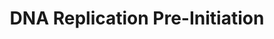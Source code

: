 ---
annotations:
- type: Pathway Ontology
  value: DNA replication pathway
authors:
- ReactomeTeam
- DeSl
description: Although, DNA replication occurs in the S phase of the cell cycle, the
  formation of the DNA replication pre-initiation complex begins during  G1 phase.  View
  original pathway at [http://www.reactome.org/PathwayBrowser/#DIAGRAM=69002 Reactome].
last-edited: 2021-01-25
organisms:
- Homo sapiens
redirect_from:
- /index.php/Pathway:WP4461
- /instance/WP4461
schema-jsonld:
- '@context': https://schema.org/
  '@id': https://wikipathways.github.io/pathways/WP4461.html
  '@type': Dataset
  creator:
    '@type': Organization
    name: WikiPathways
  description: Although, DNA replication occurs in the S phase of the cell cycle,
    the formation of the DNA replication pre-initiation complex begins during  G1
    phase.  View original pathway at [http://www.reactome.org/PathwayBrowser/#DIAGRAM=69002
    Reactome].
  keywords:
  - 'PSMA8 '
  - 'GMNN '
  - 'MCM3 '
  - 'MCM6 '
  - 'PSMC5 '
  - 'E2F1 '
  - 'ORC4 '
  - 'UBC(1-76) '
  - alpha:origin
  - CDC45
  - 'UBC(77-152) '
  - 'PSMC2 '
  - 'E2F3 '
  - MCM10
  - 'MCM10 '
  - 'PSMA5 '
  - 'PSME1 '
  - 'PSMD12 '
  - 26S proteasome
  - 'PSMA1 '
  - origin of
  - 'PSMD6 '
  - 'PSMD11 '
  - 'ORC1 '
  - 'E2F2 '
  - MCM10:active
  - MCM10:pre-replicative complex
  - 'PSMD3 '
  - 'RPA1 '
  - 'PSMA6 '
  - 'PSMD5 '
  - 'MCM2 '
  - 'Pi '
  - 'PSMB9 '
  - 'PSMB7 '
  - 'ORC2 '
  - CDK:DDK:MCM10:active
  - 'PSMA7 '
  - polymerase
  - ORC6
  - 'RPA2 '
  - 'PSMD4 '
  - 'UBC(153-228) '
  - 'PSMD14 '
  - 'RPA3 '
  - complex:CDC45:RPA1-4
  - 'PSMD13 '
  - 'SHFM1 '
  - 'CDC7 '
  - 'PSME2 '
  - 'RPA4 '
  - ADP
  - CDT1:CDC6:ORC:origin
  - MCM2-7
  - 'PSME3 '
  - 'PSMB5 '
  - E2F1/2/3
  - 'PSMA4 '
  - 'PRIM1 '
  - 'origin of replication '
  - origin
  - 'MCM4 '
  - MCM8
  - 'UBB(153-228) '
  - 'PSMB1 '
  - 'PSMB4 '
  - 'PSMB3 '
  - Orc4:Orc5:Orc3:Orc2:origin
  - epsilon
  - 'CDC6 '
  - geminin:ubiquitin
  - Orc5:Orc3:Orc2:origin
  - 'MCM5 '
  - 'POLE4 '
  - DNA polymerase
  - 'PSMD10 '
  - 'PSMB11 '
  - 'UBA52(1-76) '
  - alpha:primase:DNA
  - epsilon:origin
  - 'POLA2 '
  - 'cyclin '
  - Ub
  - p-MCM2-7
  - ORC complex bound to
  - Orc2:origin
  - alpha:primase
  - 'PSMD2 '
  - 'UBC(229-304) '
  - ATP
  - 'PSMB10 '
  - 'ORC6 '
  - ORC3
  - ORC:origin of
  - 'ORC3 '
  - complex:CDC45
  - 'PSMB2 '
  - 'CDK2 '
  - 'POLE '
  - 'POLE3 '
  - CDK
  - 'UBC(609-684) '
  - 'UBC(457-532) '
  - complex
  - 'DBF4 '
  - Cdt1:geminin
  - 'PSMC1 '
  - 'UBB(1-76) '
  - DDK
  - 'CDC45 '
  - 'POLA1 '
  - CDC6:ORC:origin
  - Orc3:Orc2:origin
  - 'PSMD1 '
  - 'PSME4 '
  - 'RPS27A(1-76) '
  - 'PSMC3 '
  - 'POLE2 '
  - replication
  - 'CDT1 '
  - 'PSMD9 '
  - pre-replicative
  - GMNN
  - 'UBB(77-152) '
  - 'UBC(305-380) '
  - 'MCM7 '
  - 'PRIM2 '
  - 'PSMF1 '
  - 'PSMA3 '
  - 'PSMC6 '
  - Orc1:Orc4:Orc5:Orc3:Orc2:origin
  - 'PSMB6 '
  - CDC6
  - ORC4
  - 'UBC(533-608) '
  - 'PSMA2 '
  - CDT1
  - 'UBC(381-456) '
  - 'MCM8 '
  - 'PSMB8 '
  - 'PSMD8 '
  - ORC5
  - 'PSMC4 '
  - ORC1
  - RPA1-4
  - 'ORC5 '
  - 'PSMD7 '
  license: CC0
  name: DNA Replication Pre-Initiation
seo: CreativeWork
title: DNA Replication Pre-Initiation
wpid: WP4461
---